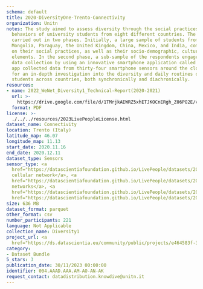```yaml
---
schema: default
title: 2020-DiversityOne-Trento-Connectivity
organization: Unitn
notes: The study aimed to assess diversity through the social practices and daily
  behaviors of university students from eight different countries. The research was
  carried out in two phases. Initially, a large sample of students from Denmark, Italy,
  Mongolia, Paraguay, the United Kingdom, China, Mexico, and India, completed a survey
  on their social practices, as well as their socio-demographic, cultural, and psychological
  elements. In the second phase, a sub-sample of the respondents engaged in a four-week
  data collection by using an innovative smartphone application called iLog. This
  app collected data from thirty-four smartphone sensors around the clock, allowing
  for an in-depth investigation into the diversity and daily routines of university
  students across countries, both synchronically and diachronically.
resources:
- name: 2022_WeNet_Diversity1_Technical-Report(2020-2021)
  url: >-
    https://drive.google.com/file/d/1TMrjkAEWRZ5xhETJKOCnERgh_Z06PO2E/view?usp=drive_link
  format: PDF
license: >-
  ./../../resources/2023LivePeopleLicense.html
dataset_name: Connectivity
location: Trento (Italy)
latitude_map: 46.07
longitude_map: 11.13
start_date: 2020.11.16
end_date: 2020.12.11
dataset_type: Sensors
sensor_type: <a 
  href="https://datascientiafoundation.github.io/LivePeople/datasets/2020-DV1-Trento-Cellular%20Network/">
  cellular network</a>, <a 
  href="https://datascientiafoundation.github.io/LivePeople/datasets/2020-DV1-Trento-Wifi%20Networks%20Event/">wifi
  networks</a>, <a 
  href="https://datascientiafoundation.github.io/LivePeople/datasets/2020-DV1-Trento-Wifi%20Event/">wifi</a>,  <a
  href="https://datascientiafoundation.github.io/LivePeople/datasets/2020-DV1-Trento-Bluetooth%20Normal%20Event/">bluetooth</a>
size: 636 MB
dataset_format: parquet
other_format: csv
number_participants: 221
language: Not Applicable
collection_name: Diversity1
project_url: <a 
  href="https://ds.datascientia.eu/community/public/projects/e464583f-32eb-44c1-a455-91503b02b304">https://ds.datascientia.eu/community/public/projects/e464583f-32eb-44c1-a455-91503b02b304</a>
category:
- Dataset Bundle
5_stars: 3
publication_date: 30/11/2023 00:00:00
identifier: 004.AAAD.AAA.AM-AO-AN-AK
request_contact: datadistribution.knowdive@unitn.it
---
```

